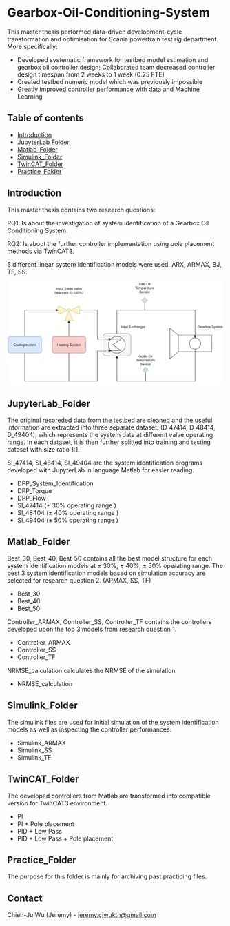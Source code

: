 # Gearbox-Oil-Conditioning-System
This master thesis performed data-driven development-cycle transformation and optimisation for Scania powertrain test rig department.
More specifically:
- Developed systematic framework for testbed model estimation and gearbox oil controller design; Collaborated team decreased controller design timespan from 2 weeks to 1 week (0.25 FTE)
- Created testbed numeric model which was previously impossible
- Greatly improved controller performance with data and Machine Learning

## Table of contents

<!--ts-->
   * [Introduction](#Introduction)
   * [JupyterLab Folder](#JupyterLab_Folder)
   * [Matlab_Folder](#Matlab_Folder)
   * [Simulink_Folder](#Simulink_Folder)
   * [TwinCAT_Folder](#TwinCAT_Folder)
   * [Practice_Folder](#Practice_Folder)

<!--te-->

<!-- ABOUT THE PROJECT -->
## Introduction

This master thesis contains two research questions:

RQ1: Is about the investigation of system identification of a Gearbox Oil Conditioning System.

RQ2: Is about the further controller implementation using pole placement methods via TwinCAT3.

5 different linear system identification models were used: ARX, ARMAX, BJ, TF, SS.

![GOCS](https://github.com/JeremyKTH/Gearbox-Oil-Conditioning-System/blob/main/Images/GOCS.jpg)

## JupyterLab_Folder
The original recoreded data from the testbed are cleaned and the useful information are extracted into three separate dataset: (D_47414, D_48414, D_49404), which represents the system data at different valve operating range. In each dataset, it is then further splitted into training and testing dataset with size ratio 1:1.

SI_47414, SI_48414, SI_49404 are the system identification programs developed with JupyterLab in language Matlab for easier reading.

* DPP_System_Identification
* DPP_Torque
* DPP_Flow
* SI_47414 (± 30% operating range )
* SI_48404 (± 40% operating range )
* SI_49404 (± 50% operating range )

## Matlab_Folder
Best_30, Best_40, Best_50 contains all the best model structure for each system identification models at ± 30%, ± 40%, ± 50% operating range. The best 3 system identification models based on simulation accuracy are selected for research question 2. (ARMAX, SS, TF)

* Best_30
* Best_40
* Best_50

Controller_ARMAX, Controller_SS, Controller_TF contains the controllers developed upon the top 3 models from research question 1.

* Controller_ARMAX
* Controller_SS
* Controller_TF

NRMSE_calculation calculates the NRMSE of the simulation

* NRMSE_calculation

## Simulink_Folder
The simulink files are used for initial simulation of the system identification models as well as inspecting the controller performances.
* Simulink_ARMAX
* Simulink_SS
* Simulink_TF

## TwinCAT_Folder
The developed controllers from Matlab are transformed into compatible version for TwinCAT3 environment.
* PI
* PI + Pole placement
* PID + Low Pass
* PID + Low Pass + Pole placement

## Practice_Folder
The purpose for this folder is mainly for archiving past practicing files.

<!-- CONTACT -->
## Contact

Chieh-Ju Wu (Jeremy) - jeremy.cjwukth@gmail.com
